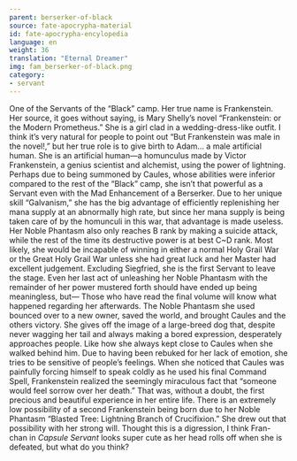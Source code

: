 ```yaml
---
parent: berserker-of-black
source: fate-apocrypha-material
id: fate-apocrypha-encylopedia
language: en
weight: 36
translation: "Eternal Dreamer"
img: fam_berserker-of-black.png
category:
- servant
---
```


One of the Servants of the “Black” camp. Her true name is Frankenstein. Her source, it goes without saying, is Mary Shelly’s novel “Frankenstein: or the Modern Prometheus.”
She is a girl clad in a wedding-dress-like outfit. I think it’s very natural for people to point out “But Frankenstein was male in the novel!,” but her true role is to give birth to Adam… a male artificial human.
She is an artificial human—a homunculus made by Victor Frankenstein, a genius scientist and alchemist, using the power of lightning.
Perhaps due to being summoned by Caules, whose abilities were inferior compared to the rest of the “Black” camp, she isn’t that powerful as a Servant even with the Mad Enhancement of a Berserker.
Due to her unique skill “Galvanism,” she has the big advantage of efficiently replenishing her mana supply at an abnormally high rate, but since her mana supply is being taken care of by the homunculi in this war, that advantage is made useless. Her Noble Phantasm also only reaches B rank by making a suicide attack, while the rest of the time its destructive power is at best C~D rank. Most likely, she would be incapable of winning in either a normal Holy Grail War or the Great Holy Grail War unless she had great luck and her Master had excellent judgement.
Excluding Siegfried, she is the first Servant to leave the stage. Even her last act of unleashing her Noble Phantasm with the remainder of her power mustered forth should have ended up being meaningless, but—
Those who have read the final volume will know what happened regarding her afterwards. The Noble Phantasm she used bounced over to a new owner, saved the world, and brought Caules and the others victory.
She gives off the image of a large-breed dog that, despite never wagging her tail and always making a bored expression, desperately approaches people. Like how she always kept close to Caules when she walked behind him.
Due to having been rebuked for her lack of emotion, she tries to be sensitive of people’s feelings. When she noticed that Caules was painfully forcing himself to speak coldly as he used his final Command Spell, Frankenstein realized the seemingly miraculous fact that “someone would feel sorrow over her death.” That was, without a doubt, the first precious and beautiful experience in her entire life.
There is an extremely low possibility of a second Frankenstein being born due to her Noble Phantasm “Blasted Tree: Lightning Branch of Crucifixion.”
She drew out that possibility with her strong will.
Thought this is a digression, I think Fran-chan in *Capsule Servant* looks super cute as her head rolls off when she is defeated, but what do you think?
